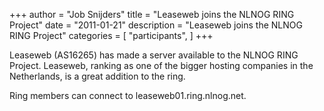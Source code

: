 +++
author = "Job Snijders"
title = "Leaseweb joins the NLNOG RING Project"
date = "2011-01-21"
description = "Leaseweb joins the NLNOG RING Project"
categories = [
    "participants",
]
+++

Leaseweb (AS16265) has made a server available to the NLNOG RING Project. Leaseweb, ranking as one of the bigger hosting companies in the Netherlands, is a great addition to the ring.

Ring members can connect to leaseweb01.ring.nlnog.net.
